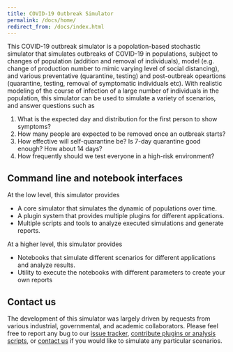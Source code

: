 ```yaml
---
title: COVID-19 Outbreak Simulator
permalink: /docs/home/
redirect_from: /docs/index.html
---
```



This COVID-19 outbreak simulator is a popolation-based stochastic simulator that simulates outbreaks of COVID-19
in populations, subject to changes of population (addition and removal of individuals), model (e.g. change of production number
to mimic varying level of social distancing), and various preventative (quarantine, testing) and post-outbreak
opeartions (quarantine, testing, removal of symptomatic individuals etc). With realistic modeling of the course of
infection of a large number of individuals in the population,
this simulator can be used to simulate a variety of scenarios, and answer questions such as

1. What is the expected day and distribution for the first person to show symptoms?
2. How many people are expected to be removed once an outbreak starts?
3. How effective will self-quarantine be? Is 7-day quarantine good enough? How about 14 days?
4. How frequently should we test everyone in a high-risk environment?


## Command line and notebook interfaces

At the low level, this simulator provides

* A core simulator that simulates the dynamic of populations over time.
* A plugin system that provides multiple plugins for different applications.
* Multiple scripts and tools to analyze executed simulations and generate reports.

At a higher level, this simulator provides

* Notebooks that simulate different scenarios for different applications and analyze results.
* Utility to execute the notebooks with different parameters to create your own reports

## Contact us

The development of this simulator was largely driven by requests from various industrial, governmental, and academic collaborators. Please feel free to report any bug to our [issue tracker](https://github.com/ictr/covid19-outbreak-simulator), [contribute plugins or analysis scripts](/covid19-outbreak-simulator/docs/contributing/), or [contact us](https://github.com/ictr/covid19-outbreak-simulator/issues) if you would like to simulate any particular scenarios.
